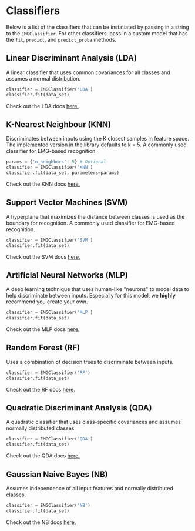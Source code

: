 # Classifiers

Below is a list of the classifiers that can be instatiated by passing in a string to the `EMGClassifier`. For other classifiers, pass in a custom model that has the `fit`, `predict`, and `predict_proba` methods.

## Linear Discriminant Analysis (LDA)

A linear classifier that uses common covariances for all classes and assumes a normal distribution.
```Python
classifier = EMGClassifier('LDA')
classifier.fit(data_set)
```
Check out the LDA docs [here.](https://scikit-learn.org/stable/modules/generated/sklearn.discriminant_analysis.LinearDiscriminantAnalysis.html)

## K-Nearest Neighbour (KNN)

Discriminates between inputs using the K closest samples in feature space. The implemented version in the library defaults to k = 5. A commonly used classifier for EMG-based recognition.

```Python
params = {'n_neighbors': 5} # Optional
classifier = EMGClassifier('KNN')
classifier.fit(data_set, parameters=params)
```
Check out the KNN docs [here.](https://scikit-learn.org/stable/modules/generated/sklearn.neighbors.KNeighborsClassifier.html)

## Support Vector Machines (SVM)

A hyperplane that maximizes the distance between classes is used as the boundary for recognition. A commonly used classifier for EMG-based recognition.
```Python
classifier = EMGClassifier('SVM')
classifier.fit(data_set)
```
Check out the SVM docs [here.](https://scikit-learn.org/stable/modules/generated/sklearn.svm.SVC.html)

## Artificial Neural Networks (MLP)

A deep learning technique that uses human-like "neurons" to model data to help discriminate between inputs. Especially for this model, we **highly** recommend you create your own.
```Python
classifier = EMGClassifier('MLP')
classifier.fit(data_set)
```
Check out the MLP docs [here.](https://scikit-learn.org/stable/modules/generated/sklearn.neural_network.MLPClassifier.html)

## Random Forest (RF)

Uses a combination of decision trees to discriminate between inputs.
```Python
classifier = EMGClassifier('RF')
classifier.fit(data_set)
```
Check out the RF docs [here.](https://scikit-learn.org/stable/modules/generated/sklearn.ensemble.RandomForestClassifier.html)

## Quadratic Discriminant Analysis (QDA)

A quadratic classifier that uses class-specific covariances and assumes normally distributed classes.
```Python
classifier = EMGClassifier('QDA')
classifier.fit(data_set)
```
Check out the QDA docs [here.](https://scikit-learn.org/stable/modules/generated/sklearn.discriminant_analysis.QuadraticDiscriminantAnalysis.html)

## Gaussian Naive Bayes (NB)

Assumes independence of all input features and normally distributed classes.
```Python
classifier = EMGClassifier('NB')
classifier.fit(data_set)
```
Check out the NB docs [here.](https://scikit-learn.org/stable/modules/generated/sklearn.naive_bayes.GaussianNB.html)

<!-- ### Gradient Boosting (GB)
```Python
classifier = EMGClassifier('GB', data_set)
classifier.fit('GB', data_set)
```
Check out the GB docs [here.](https://scikit-learn.org/stable/modules/generated/sklearn.ensemble.GradientBoostingClassifier.html) -->
